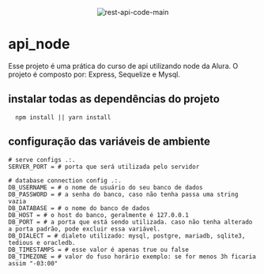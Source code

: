 <div align="center"> 
  
![rest-api-code-main](https://github.com/anderson-oliveira-git/api_node/assets/6682086/9f85294f-7409-4a62-a235-54ac1a8c21fc)

</div>

# api_node
Esse projeto é uma prática do curso de api utilizando node da Alura. O projeto é composto por: Express, Sequelize e Mysql.

## instalar todas as dependências do projeto
```
  npm install || yarn install
```
## configuração das variáveis de ambiente 
```
# serve configs .:.
SERVER_PORT = # porta que será utilizada pelo servidor

# database connection config .:.
DB_USERNAME = # o nome de usuário do seu banco de dados
DB_PASSWORD = # a senha do banco, caso não tenha passa uma string vazia
DB_DATABASE = # o nome do banco de dados
DB_HOST = # o host do banco, geralmente é 127.0.0.1
DB_PORT = # a porta que está sendo utilizada. caso não tenha alterado a porta padrão, pode excluir essa variável.
DB_DIALECT = # dialeto utilizado: mysql, postgre, mariadb, sqlite3, tedious e oracledb.
DB_TIMESTAMPS = # esse valor é apenas true ou false
DB_TIMEZONE = # valor do fuso horário exemplo: se for menos 3h ficaria assim "-03:00"
```
